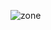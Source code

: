 ![zone](https://github.com/abwaris19/CityCocoon/assets/143792601/5f208774-3ddc-4168-8fe5-8a0f23944541)
